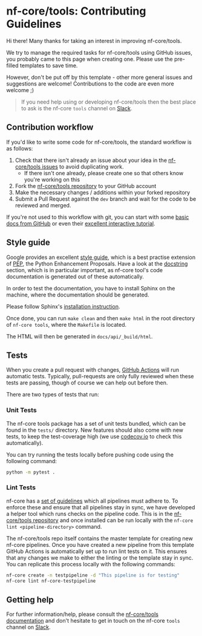 # nf-core/tools: Contributing Guidelines

Hi there! Many thanks for taking an interest in improving nf-core/tools.

We try to manage the required tasks for nf-core/tools using GitHub issues, you probably came to this page when creating one. Please use the pre-filled templates to save time.

However, don't be put off by this template - other more general issues and suggestions are welcome! Contributions to the code are even more welcome ;)

> If you need help using or developing nf-core/tools then the best place to ask is the nf-core `tools` channel on [Slack](https://nf-co.re/join/slack/).

## Contribution workflow
If you'd like to write some code for nf-core/tools, the standard workflow
is as follows:

1. Check that there isn't already an issue about your idea in the
   [nf-core/tools issues](https://github.com/nf-core/tools/issues) to avoid
   duplicating work.
    * If there isn't one already, please create one so that others know you're working on this
2. Fork the [nf-core/tools repository](https://github.com/nf-core/tools) to your GitHub account
3. Make the necessary changes / additions within your forked repository
4. Submit a Pull Request against the `dev` branch and wait for the code to be reviewed and merged.

If you're not used to this workflow with git, you can start with some [basic docs from GitHub](https://help.github.com/articles/fork-a-repo/) or even their [excellent interactive tutorial](https://try.github.io/).

## Style guide
Google provides an excellent [style guide](https://github.com/google/styleguide/blob/gh-pages/pyguide.md), which
is a best practise extension of [PEP](https://www.python.org/dev/peps/), the Python Enhancement Proposals. Have a look at the
[docstring](https://github.com/google/styleguide/blob/gh-pages/pyguide.md#38-comments-and-docstrings) section, which is in particular
important, as nf-core tool's code documentation is generated out of these automatically.

In order to test the documentation, you have to install Sphinx on the machine, where the documentation should be generated.

Please follow Sphinx's [installation instruction](http://www.sphinx-doc.org/en/master/usage/installation.html).

Once done, you can run `make clean` and then `make html` in the root directory of `nf-core tools`, where the `Makefile` is located.

The HTML will then be generated in `docs/api/_build/html`.


## Tests
When you create a pull request with changes, [GitHub Actions](https://github.com/features/actions) will run automatic tests.
Typically, pull-requests are only fully reviewed when these tests are passing, though of course we can help out before then.

There are two types of tests that run:

### Unit Tests
The nf-core tools package has a set of unit tests bundled, which can be found in the `tests/` directory.
New features should also come with new tests, to keep the test-coverage high (we use [codecov.io](https://codecov.io/gh/nf-core/tools/) to check this automatically).

You can try running the tests locally before pushing code using the following command:

```bash
python -m pytest .
```

### Lint Tests
nf-core has a [set of guidelines](http://nf-co.re/guidelines) which all pipelines must adhere to.
To enforce these and ensure that all pipelines stay in sync, we have developed a helper tool which runs checks on the pipeline code. This is in the [nf-core/tools repository](https://github.com/nf-core/tools) and once installed can be run locally with the `nf-core lint <pipeline-directory>` command.

The nf-core/tools repo itself contains the master template for creating new nf-core pipelines.
Once you have created a new pipeline from this template GitHub Actions is automatically set up to run lint tests on it.
This ensures that any changes we make to either the linting or the template stay in sync.
You can replicate this process locally with the following commands:

```bash
nf-core create -n testpipeline -d "This pipeline is for testing"
nf-core lint nf-core-testpipeline
```

## Getting help
For further information/help, please consult the [nf-core/tools documentation](https://github.com/nf-core/tools#documentation) and don't hesitate to get in touch on the nf-core `tools` channel on [Slack](https://nf-co.re/join/slack/).
